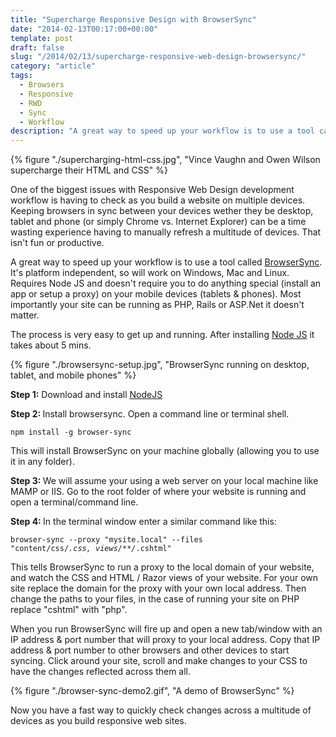 ```yaml
---
title: "Supercharge Responsive Design with BrowserSync"
date: "2014-02-13T00:17:00+00:00"
template: post
draft: false
slug: "/2014/02/13/supercharge-responsive-web-design-browsersync/"
category: "article"
tags:
  - Browsers
  - Responsive
  - RWD
  - Sync
  - Workflow
description: "A great way to speed up your workflow is to use a tool called BrowserSync. It's platform independent, so will work on Windows, Mac and Linux. Requires Node JS and doesn't require you to do anything special (install an app or setup a proxy) on your mobile devices (tablets & phones). Most importantly your site can be running as PHP, Rails or ASP.Net it doesn't matter."
---
```


{% figure "./supercharging-html-css.jpg", "Vince Vaughn and Owen Wilson supercharge their HTML and CSS" %}

One of the biggest issues with Responsive Web Design development workflow is having to check as you build a website on multiple devices. Keeping browsers in sync between your devices wether they be desktop, tablet and phone (or simply Chrome vs. Internet Explorer) can be a time wasting experience having to manually refresh a multitude of devices. That isn't fun or productive.

A great way to speed up your workflow is to use a tool called <a title="BrowserSync: time saving synchronised browser testing" href="http://www.browsersync.io">BrowserSync</a>. It's platform independent, so will work on Windows, Mac and Linux. Requires Node JS and doesn't require you to do anything special (install an app or setup a proxy) on your mobile devices (tablets &amp; phones). Most importantly your site can be running as PHP, Rails or ASP.Net it doesn't matter.

The process is very easy to get up and running. After installing <a title="Node JS" href="http://nodejs.org">Node JS</a> it takes about 5 mins.

{% figure "./browsersync-setup.jpg", "BrowserSync running on desktop, tablet, and mobile phones" %}

<strong>Step 1:</strong>
Download and install <a title="NodeJS" href="http://nodejs.org">NodeJS</a>

<strong>Step 2: </strong>
Install browsersync. Open a command line or terminal shell.

<code>npm install -g browser-sync</code>

This will install BrowserSync on your machine globally (allowing you to use it in any folder).

<strong>Step 3: </strong>
We will assume your using a web server on your local machine like MAMP or IIS. Go to the root folder of where your website is running and open a terminal/command line.

<strong>Step 4: </strong>
In the terminal window enter a similar command like this:

<code>browser-sync --proxy "mysite.local" --files "content/css/_.css, views/\*\*/_.cshtml"</code>

This tells BrowserSync to run a proxy to the local domain of your website, and watch the CSS and HTML / Razor views of your website. For your own site replace the domain for the proxy with your own local address. Then change the paths to your files, in the case of running your site on PHP replace "cshtml" with "php".

When you run BrowserSync will fire up and open a new tab/window with an IP address &amp; port number that will proxy to your local address. Copy that IP address &amp; port number to other browsers and other devices to start syncing. Click around your site, scroll and make changes to your CSS to have the changes reflected across them all.

{% figure "./browser-sync-demo2.gif", "A demo of BrowserSync" %}

Now you have a fast way to quickly check changes across a multitude of devices as you build responsive web sites.

